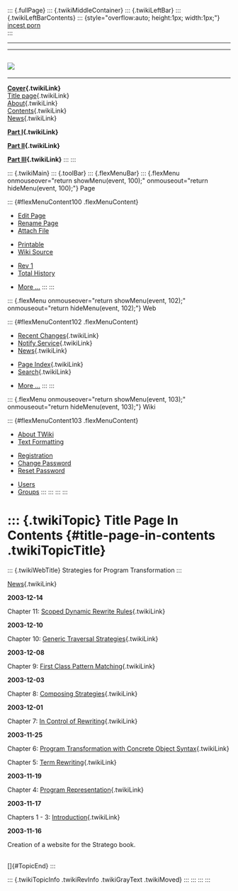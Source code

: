 ::: {.fullPage}
::: {.twikiMiddleContainer}
::: {.twikiLeftBar}
::: {.twikiLeftBarContents}
::: {style="overflow:auto; height:1px; width:1px;"}
[incest porn](http://sexpace.net/)\
:::

------------------------------------------------------------------------

  -----------------------------------------------------------------------------
  [![](../pub/Stratego/StrategoLogo/StrategoLogoTextless-100px.png)](WebHome)
  -----------------------------------------------------------------------------

------------------------------------------------------------------------

**[Cover](WebHome){.twikiLink}**\
[Title page](TitlePage){.twikiLink}\
[About](AboutThisBook){.twikiLink}\
[Contents](TableOfContents){.twikiLink}\
[News](WebNews){.twikiLink}

**[Part I](PartI){.twikiLink}**

**[Part II](PartII){.twikiLink}**

**[Part III](PartIII){.twikiLink}**
:::
:::

::: {.twikiMain}
::: {.toolBar}
::: {.flexMenuBar}
::: {.flexMenu onmouseover="return showMenu(event, 100);" onmouseout="return hideMenu(event, 100);"}
Page

::: {#flexMenuContent100 .flexMenuContent}
-   [Edit
    Page](http://www.program-transformation.org/edit/Book/TitlePageInContents?t=1536829083)
-   [Rename
    Page](http://www.program-transformation.org/rename/Book/TitlePageInContents)
-   [Attach
    File](http://www.program-transformation.org/attach/Book/TitlePageInContents)

<!-- -->

-   [Printable](http://www.program-transformation.org/view/Book/TitlePageInContents?skin=print.pattern)
-   [Wiki
    Source](http://www.program-transformation.org/view/Book/TitlePageInContents?skin=text&raw=on&contenttype=text/plain)

<!-- -->

-   [Rev
    1](http://www.program-transformation.org/view/Book/TitlePageInContents?rev=1.1)
-   [Total
    History](http://www.program-transformation.org/rdiff/Book/TitlePageInContents)

<!-- -->

-   [More
    \...](http://www.program-transformation.org/oops/Book/TitlePageInContents?template=oopsmore&param1=1.1&param2=1.1)
:::
:::

::: {.flexMenu onmouseover="return showMenu(event, 102);" onmouseout="return hideMenu(event, 102);"}
Web

::: {#flexMenuContent102 .flexMenuContent}
-   [Recent Changes](WebChanges){.twikiLink}
-   [Notify Service](WebNotify){.twikiLink}
-   [News](WebNews){.twikiLink}

<!-- -->

-   [Page Index](WebIndex){.twikiLink}
-   [Search](WebSearch){.twikiLink}

<!-- -->

-   [More
    \...](http://www.program-transformation.org/oops/Book/TitlePageInContents?template=oopsmore&param1=1.1&param2=1.1)
:::
:::

::: {.flexMenu onmouseover="return showMenu(event, 103);" onmouseout="return hideMenu(event, 103);"}
Wiki

::: {#flexMenuContent103 .flexMenuContent}
-   [About
    TWiki](http://www.program-transformation.org/view/TWiki/WebHome)
-   [Text
    Formatting](http://www.program-transformation.org/view/TWiki/TextFormattingRules)

<!-- -->

-   [Registration](http://www.program-transformation.org/view/TWiki/TWikiRegistration)
-   [Change
    Password](http://www.program-transformation.org/view/TWiki/ChangePassword)
-   [Reset
    Password](http://www.program-transformation.org/view/TWiki/ResetPassword)

<!-- -->

-   [Users](http://www.program-transformation.org/view/Main/TWikiUsers)
-   [Groups](http://www.program-transformation.org/view/Main/TWikiGroups)
:::
:::
:::
:::

::: {.twikiTopic}
Title Page In Contents {#title-page-in-contents .twikiTopicTitle}
======================

::: {.twikiWebTitle}
Strategies for Program Transformation
:::

[News](WebNews){.twikiLink}

**2003-12-14**

Chapter 11: [Scoped Dynamic Rewrite
Rules](ChapterScopedDynamicRewriteRules){.twikiLink}

**2003-12-10**

Chapter 10: [Generic Traversal
Strategies](ChapterGenericTraversalStrategies){.twikiLink}

**2003-12-08**

Chapter 9: [First Class Pattern
Matching](ChapterFirstClassPatternMatching){.twikiLink}

**2003-12-03**

Chapter 8: [Composing
Strategies](ChapterComposingStrategies){.twikiLink}

**2003-12-01**

Chapter 7: [In Control of
Rewriting](ChapterInControlOfRewriting){.twikiLink}

**2003-11-25**

Chapter 6: [Program Transformation with Concrete Object
Syntax](ChapterProgramTransformationWithConcreteObjectSyntax){.twikiLink}

Chapter 5: [Term Rewriting](ChapterTermRewriting){.twikiLink}

**2003-11-19**

Chapter 4: [Program
Representation](ChapterProgramRepresentation){.twikiLink}

**2003-11-17**

Chapters 1 - 3: [Introduction](PartI){.twikiLink}

**2003-11-16**

Creation of a website for the Stratego book.

\
[]{#TopicEnd}
:::

::: {.twikiTopicInfo .twikiRevInfo .twikiGrayText .twikiMoved}
:::
:::
:::
:::
